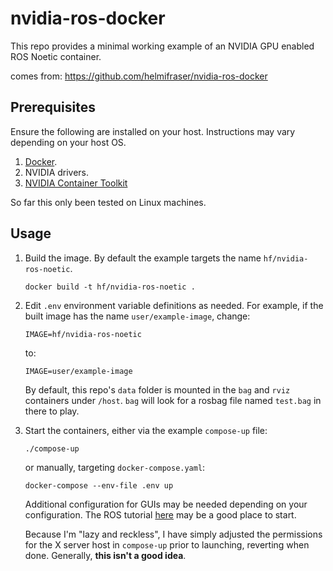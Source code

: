 # nvidia-ros-docker

This repo provides a minimal working example of an NVIDIA GPU enabled
ROS Noetic container.

comes from: https://github.com/helmifraser/nvidia-ros-docker
## Prerequisites

Ensure the following are installed on your host. Instructions may vary depending on your host OS.

1. [Docker](https://docs.docker.com/engine/install/ 'Docker').
2. NVIDIA drivers.
3. [NVIDIA Container Toolkit](https://docs.nvidia.com/datacenter/cloud-native/container-toolkit/install-guide.html 'NVIDIA Container Toolkit')

So far this only been tested on Linux machines.

## Usage

1. Build the image. By default the example targets the name `hf/nvidia-ros-noetic`.

    ```
    docker build -t hf/nvidia-ros-noetic .
    ```

2. Edit `.env` environment variable definitions as needed. For example, if the
    built image has the name `user/example-image`, change:
    
    ```
    IMAGE=hf/nvidia-ros-noetic
    ```

    to:

    ```
    IMAGE=user/example-image
    ```

    By default, this repo's `data` folder is mounted in the `bag` and `rviz` containers
    under `/host`. `bag` will look for a rosbag file named `test.bag` in there to play.

2. Start the containers, either via the example `compose-up` file:

    ```
    ./compose-up
    ```

    or manually, targeting `docker-compose.yaml`:

    ```
    docker-compose --env-file .env up
    ```

    Additional configuration for GUIs may be needed depending on your configuration.
    The ROS tutorial [here](https://wiki.ros.org/docker/Tutorials/GUI) may be a good
    place to start.

    Because I'm "lazy and reckless", I have  simply adjusted the permissions for the
    X server host in `compose-up` prior to launching, reverting when done. Generally,
    **this isn't a good idea**.
